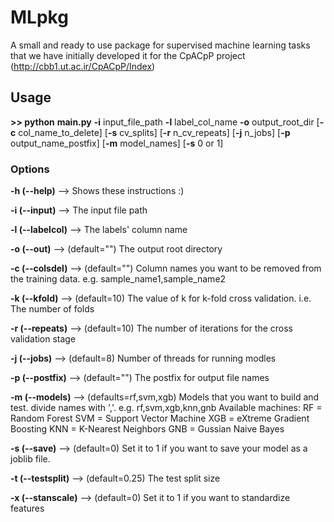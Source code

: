 # MLpkg
A small and ready to use package for supervised machine learning tasks that we have initially developed it for the CpACpP project (http://cbb1.ut.ac.ir/CpACpP/Index)


## Usage

**>> python** **main.py** **-i** input_file_path
               **-l** label_col_name
               **-o** output_root_dir
               [**-c** col_name_to_delete]
               [**-s** cv_splits]
               [**-r** n_cv_repeats]
               [**-j** n_jobs]
               [**-p** output_name_postfix]
               [**-m** model_names]
               [**-s** 0 or 1]

### Options

**-h  (--help)** --> Shows these instructions :)

**-i  (--input)** --> The input file path

**-l  (--labelcol)** --> The labels' column name

**-o  (--out)** --> (default="") The output root directory

**-c  (--colsdel)** --> (default="") Column names you want to be removed from the
                    training data. e.g. sample_name1,sample_name2
										
**-k  (--kfold)** --> (default=10) The value of  k  for k-fold cross validation.
                    i.e. The number of folds
										
**-r  (--repeats)** --> (default=10) The number of iterations for the cross validation stage

**-j  (--jobs)** --> (default=8) Number of threads for running modles

**-p  (--postfix)** --> (default="") The postfix for output file names

**-m  (--models)** --> (defaults=rf,svm,xgb) Models that you want to build and test.
                    divide names with ','. e.g.  rf,svm,xgb,knn,gnb
                    Available machines:
                        RF  = Random Forest
                        SVM = Support Vector Machine
                        XGB = eXtreme Gradient Boosting
                        KNN = K-Nearest Neighbors
                        GNB = Gussian Naive Bayes
												
**-s  (--save)** --> (default=0) Set it to 1 if you want to save your model as a
                    joblib file.
										
**-t  (--testsplit)** --> (default=0.25) The test split size

**-x  (--stanscale)** --> (default=0) Set it to 1 if you want to standardize features

